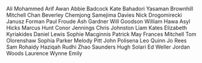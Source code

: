 Ali Mohammed Arif
Awan Abbie
Badcock Kate
Bahadori Yasaman
Brownhill Mitchell
Chan Beverley
Chemjong Samejima
Davies Nick
Drogomirecki Janusz
Forman Paul
Froude Ash
Gardner Will
Goodson William
Hawa Asyl
Hicks Marcus
Hunt Conor
Jennings Chris
Johnston Liam
Kates Elizabeth
Kyriakides Daniel
Lewis Sophie
Macginnis Patrick
May Frances
Mitchell Tom
Olorenshaw Sophia
Parker Melody
Pitt John
Polisena Leo
Quinn Jo
Rees Sam
Rohaidy Haziqah
Rudhi Zhao
Saunders Hugh
Solari Ed
Weller Jordan
Woods Laurence
Wynne Emily
